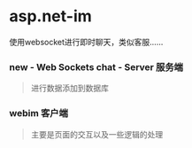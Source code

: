 # asp.net-im
使用websocket进行即时聊天，类似客服……

### new - Web Sockets chat - Server 服务端
> 进行数据添加到数据库


### webim 客户端
> 主要是页面的交互以及一些逻辑的处理
